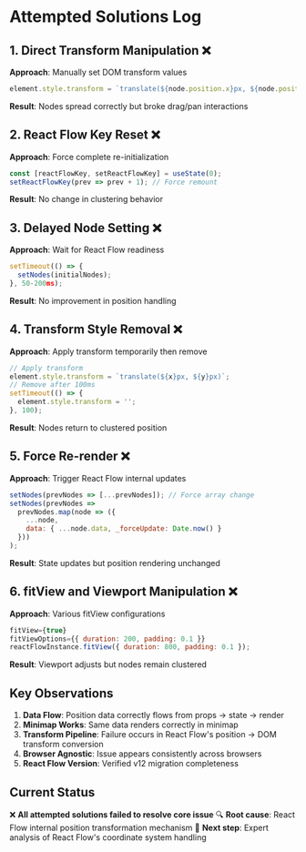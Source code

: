 # Attempted Solutions Log

## 1. Direct Transform Manipulation ❌
**Approach**: Manually set DOM transform values
```javascript
element.style.transform = `translate(${node.position.x}px, ${node.position.y}px)`;
```
**Result**: Nodes spread correctly but broke drag/pan interactions

## 2. React Flow Key Reset ❌
**Approach**: Force complete re-initialization
```javascript
const [reactFlowKey, setReactFlowKey] = useState(0);
setReactFlowKey(prev => prev + 1); // Force remount
```
**Result**: No change in clustering behavior

## 3. Delayed Node Setting ❌
**Approach**: Wait for React Flow readiness
```javascript
setTimeout(() => {
  setNodes(initialNodes);
}, 50-200ms);
```
**Result**: No improvement in position handling

## 4. Transform Style Removal ❌
**Approach**: Apply transform temporarily then remove
```javascript
// Apply transform
element.style.transform = `translate(${x}px, ${y}px)`;
// Remove after 100ms
setTimeout(() => {
  element.style.transform = '';
}, 100);
```
**Result**: Nodes return to clustered position

## 5. Force Re-render ❌
**Approach**: Trigger React Flow internal updates
```javascript
setNodes(prevNodes => [...prevNodes]); // Force array change
setNodes(prevNodes => 
  prevNodes.map(node => ({
    ...node,
    data: { ...node.data, _forceUpdate: Date.now() }
  }))
);
```
**Result**: State updates but position rendering unchanged

## 6. fitView and Viewport Manipulation ❌
**Approach**: Various fitView configurations
```javascript
fitView={true}
fitViewOptions={{ duration: 200, padding: 0.1 }}
reactFlowInstance.fitView({ duration: 800, padding: 0.1 });
```
**Result**: Viewport adjusts but nodes remain clustered

## Key Observations
1. **Data Flow**: Position data correctly flows from props → state → render
2. **Minimap Works**: Same data renders correctly in minimap
3. **Transform Pipeline**: Failure occurs in React Flow's position → DOM transform conversion
4. **Browser Agnostic**: Issue appears consistently across browsers
5. **React Flow Version**: Verified v12 migration completeness

## Current Status
❌ **All attempted solutions failed to resolve core issue**
🔍 **Root cause**: React Flow internal position transformation mechanism
🎯 **Next step**: Expert analysis of React Flow's coordinate system handling